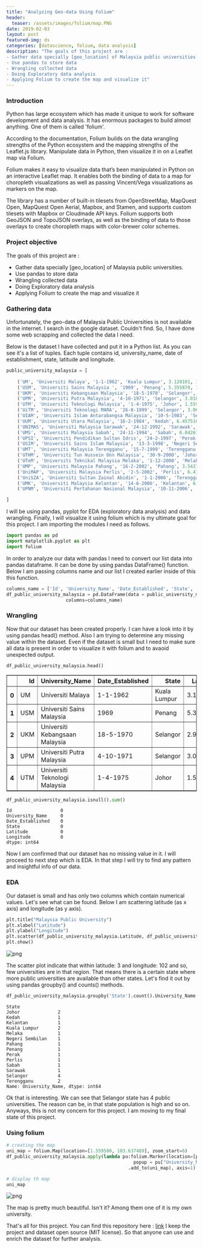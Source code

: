 ```yaml
---
title: "Analyzing Geo-data Using Folium"
header:
  teaser: /assets/images/folium/map.PNG
date: 2019-02-03
layout: post
featured-img: ds
categories: [datascience, folium, data analysis]
description: "The goals of this project are : 
- Gather data specially [geo_location] of Malaysia public universities.
- Use pandas to store data
- Wrangling collected data
- Doing Exploratory data analysis
- Applying Folium to create the map and visualize it"
---
```

### Introduction
Python has large ecosystem which has made it unique to work for software development and data analysis. It has enormous packages
to build almost anything. One of them is called 'folium'. 

According to the documentation, Folium builds on the data wrangling strengths of the Python ecosystem and the mapping strengths of the Leaflet.js library. Manipulate data in Python, then visualize it in on a Leaflet map via Folium.

Folium makes it easy to visualize data that’s been manipulated in Python on an interactive Leaflet map. It enables both the binding of data to a map for choropleth visualizations as well as passing Vincent/Vega visualizations as markers on the map.

The library has a number of built-in tilesets from OpenStreetMap, MapQuest Open, MapQuest Open Aerial, Mapbox, and Stamen, and supports custom tilesets with Mapbox or Cloudmade API keys. Folium supports both GeoJSON and TopoJSON overlays, as well as the binding of data to those overlays to create choropleth maps with color-brewer color schemes.

### Project objective
The goals of this project are : 
- Gather data specially [geo_location] of Malaysia public universities.
- Use pandas to store data
- Wrangling collected data
- Doing Exploratory data analysis
- Applying Folium to create the map and visualize it

### Gathering data
Unfortunately, the geo-data of Malaysia Public Universities is not available in the internet. I search in the google dataset.
Couldn't find. So, I have done some web scrapping and collected the data I need.

Below is the dataset I have collected and put it in a Python list. As you can see it's a list of tuples. Each tuple contains id, university_name,
date of establishment, state, latitude and longitude.


```python
public_university_malaysia = [
    
    ('UM', 'Universiti Malaya', '1-1-1962', 'Kuala Lumpur', 3.120101, 101.654396),
    ('USM', 'Universiti Sains Malaysia ', '1969', 'Penang', 5.355870, 100.296188),
    ('UKM', 'Universiti Kebangsaan Malaysia', '18-5-1970', 'Selangor', 2.930430,101.777328 ),
    ('UPM', 'Universiti Putra Malaysia', '4-10-1971', 'Selangor', 3.010720, 101.720909),
    ('UTM', 'Universiti Teknologi Malaysia', '1-4-1975', 'Johor', 1.559580, 103.637489),
    ('UiTM', 'Universiti Teknologi MARA', '26-8-1999', 'Selangor', 3.0676, 101.4992),
    ('UIAM', 'Universiti Islam Antarabangsa Malaysia', '10-5-1983', 'Selangor', 3.248900,101.777328 ),
    ('UUM', 'Universiti Utara Malaysia', '16-2-1984', 'Kedah', 6.457510, 100.505432),
    ('UNIMAS', 'Universiti Malaysia Sarawak', '24-12-1992', 'Sarawak', 1.464922, 110.426855),
    ('UMS', 'Universiti Malaysia Sabah', '24-11-1994', 'Sabah', 6.042670, 116.147560),
    ('UPSI', 'Universiti Pendidikan Sultan Idris', '24-2-1997', 'Perak', 3.685048, 101.524094),
    ('USIM', 'Universiti Sains Islam Malaysia', '13-3-1998', 'Negeri Sembilan', 2.844204, 101.781890),
    ('UMT', 'Universiti Malaysia Terengganu', '15-7-1999', 'Terengganu', 5.408712, 103.088813),
    ('UTHM', 'Universiti Tun Hussein Onn Malaysia', '30-9-2000', 'Johor', 1.858626, 103.085578),
    ('UTeM', 'Universiti Teknikal Malaysia Melaka', '1-12-2000', 'Melaka', 2.306000, 102.317871),
    ('UMP', 'Universiti Malaysia Pahang', '16-2-2002', 'Pahang', 3.543702, 103.428906),
    ('UniMAP', 'Universiti Malaysia Perlis', '2-5-2002', 'Perlis', 6.411160, 100.135600),
    ('UniSZA', 'Universiti Sultan Zainal Abidin', '1-1-2006', 'Terengganu', 5.395676, 103.082795),
    ('UMK', 'Universiti Malaysia Kelantan', '14-6-2006', 'Kelantan', 6.164291, 102.283956),
    ('UPNM', 'Universiti Pertahanan Nasional Malaysia', '10-11-2006', 'Kuala Lumpur', 3.050463, 101.724833),

]
```

I will be using pandas, pyplot for EDA (exploratory data analysis) and data wrangling. Finally, I will visualize it using folium which is my
ultimate goal for this project. I am importing the modules I need as follows.


```python
import pandas as pd
import matplotlib.pyplot as plt
import folium
```

In order to analyze our data with pandas I need to convert our list data into pandas dataframe. It can be done by using pandas DataFrame()
function. Below I am passing columns name and our list I created earlier inside of this this function.


```python
columns_name = ['Id', 'University_Name', 'Date_Established', 'State', 'Latitude', 'Longitude' ]
df_public_university_malaysia = pd.DataFrame(data = public_university_malaysia,
                      columns=columns_name)
```

### Wrangling
Now that our dataset has been created properly. I can have a look into it by using pandas head() method. Also I am trying to 
determine any missing value within the dataset. Even if the dataset is small but I need to make sure all data is present in order to
visualize it with folium and to avaoid unexpected output.


```python
df_public_university_malaysia.head()
```




<div>
<style scoped>
    .dataframe tbody tr th:only-of-type {
        vertical-align: middle;
    }

    .dataframe tbody tr th {
        vertical-align: top;
    }

    .dataframe thead th {
        text-align: right;
    }
</style>
<table border="1" class="dataframe">
  <thead>
    <tr style="text-align: right;">
      <th></th>
      <th>Id</th>
      <th>University_Name</th>
      <th>Date_Established</th>
      <th>State</th>
      <th>Latitude</th>
      <th>Longitude</th>
    </tr>
  </thead>
  <tbody>
    <tr>
      <th>0</th>
      <td>UM</td>
      <td>Universiti Malaya</td>
      <td>1-1-1962</td>
      <td>Kuala Lumpur</td>
      <td>3.120101</td>
      <td>101.654396</td>
    </tr>
    <tr>
      <th>1</th>
      <td>USM</td>
      <td>Universiti Sains Malaysia</td>
      <td>1969</td>
      <td>Penang</td>
      <td>5.355870</td>
      <td>100.296188</td>
    </tr>
    <tr>
      <th>2</th>
      <td>UKM</td>
      <td>Universiti Kebangsaan Malaysia</td>
      <td>18-5-1970</td>
      <td>Selangor</td>
      <td>2.930430</td>
      <td>101.777328</td>
    </tr>
    <tr>
      <th>3</th>
      <td>UPM</td>
      <td>Universiti Putra Malaysia</td>
      <td>4-10-1971</td>
      <td>Selangor</td>
      <td>3.010720</td>
      <td>101.720909</td>
    </tr>
    <tr>
      <th>4</th>
      <td>UTM</td>
      <td>Universiti Teknologi Malaysia</td>
      <td>1-4-1975</td>
      <td>Johor</td>
      <td>1.559580</td>
      <td>103.637489</td>
    </tr>
  </tbody>
</table>
</div>




```python
df_public_university_malaysia.isnull().sum()
```




    Id                  0
    University_Name     0
    Date_Established    0
    State               0
    Latitude            0
    Longitude           0
    dtype: int64



Now I am confirmed that our dataset has no missing value in it. I will proceed to next step which is EDA. In that step I will
try to find any pattern and insightful info of our data.

### EDA
Our dataset is small and has only two columns which contain numerical values. Let's see what can be found. 
Below I am scattering latitude (as x axis) and longitude (as y axis). 


```python
plt.title("Malaysia Public University")
plt.xlabel("Latitude")
plt.ylabel("Longitude")
plt.scatter(df_public_university_malaysia.Latitude, df_public_university_malaysia.Longitude)
plt.show()
```


![png](/assets/images/folium/output_14_0.png)


The scatter plot indicate that within latitude: 3 and longitude: 102 and so, few universities are in that region. That
means there is a certain state where more public universities are available than other states. Let's find it out by using pandas
groupby() and counts() methods. 


```python
df_public_university_malaysia.groupby('State').count().University_Name
```




    State
    Johor              2
    Kedah              1
    Kelantan           1
    Kuala Lumpur       2
    Melaka             1
    Negeri Sembilan    1
    Pahang             1
    Penang             1
    Perak              1
    Perlis             1
    Sabah              1
    Sarawak            1
    Selangor           4
    Terengganu         2
    Name: University_Name, dtype: int64



Ok that is interesting. We can see that Selangor state has 4 public universities. The reason can be, in that state population is
high and so on. Anyways, this is not my concern for this project. I am moving to my final state of this project.

### Using folium


```python
# creating the map
uni_map = folium.Map(location=[1.559580, 103.637489], zoom_start=6)
df_public_university_malaysia.apply(lambda pu:folium.Marker(location=[pu["Latitude"], pu["Longitude"]], 
                                               popup = pu["University_Name"])
                                             .add_to(uni_map), axis=1)

# display th map
uni_map
```


![png](/assets/images/folium/map.PNG)




The map is pretty much beautiful. Isn't it? Among them one of it is my own university.

That's all for this project. You can find this repository here : [link](https://github.com/sheikhhanif/Malaysia-public-uni-data-analysis.git)
I keep the project and dataset open source (MIT license). So that anyone can use and enrich the dataset for further
analysis.
